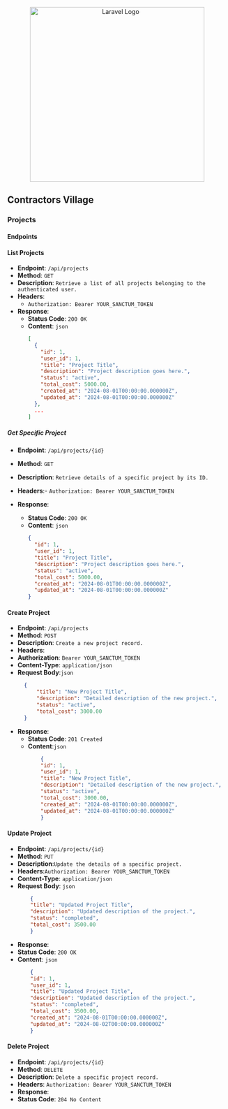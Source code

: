 <p align="center"><a href="https://laravel.com" target="_blank"><img src="https://raw.githubusercontent.com/laravel/art/master/logo-lockup/5%20SVG/2%20CMYK/1%20Full%20Color/laravel-logolockup-cmyk-red.svg" width="400" alt="Laravel Logo"></a></p>



## Contractors Village


### Projects
#### Endpoints

#### List Projects
- **Endpoint**: `/api/projects`
- **Method**: `GET`
- **Description**: `Retrieve a list of all projects belonging to the authenticated user.`
- **Headers**:
  - `Authorization: Bearer YOUR_SANCTUM_TOKEN`
- **Response**:
  - **Status Code**: `200 OK`
  - **Content**: `json`
    ```json
    [
      {
        "id": 1,
        "user_id": 1,
        "title": "Project Title",
        "description": "Project description goes here.",
        "status": "active",
        "total_cost": 5000.00,
        "created_at": "2024-08-01T00:00:00.000000Z",
        "updated_at": "2024-08-01T00:00:00.000000Z"
      },
      ...
    ]
    ```

##### Get Specific Project
- **Endpoint**: `/api/projects/{id}`
- **Method**: `GET`
- **Description**: `Retrieve details of a specific project by its ID.`
- **Headers**:- `Authorization: Bearer YOUR_SANCTUM_TOKEN`

- **Response**:
  - **Status Code**: `200 OK`
  - **Content**: `json`
    ```json
    {
      "id": 1,
      "user_id": 1,
      "title": "Project Title",
      "description": "Project description goes here.",
      "status": "active",
      "total_cost": 5000.00,
      "created_at": "2024-08-01T00:00:00.000000Z",
      "updated_at": "2024-08-01T00:00:00.000000Z"
    }
    ```

#### Create Project
- **Endpoint**: `/api/projects`
- **Method**: `POST`
- **Description**: `Create a new project record.`
- **Headers**:
- **Authorization**: `Bearer YOUR_SANCTUM_TOKEN`
- **Content-Type**: `application/json`
- **Request Body**:`json`
  ```json
    {
        "title": "New Project Title",
        "description": "Detailed description of the new project.",
        "status": "active",
        "total_cost": 3000.00
    }
    ```
- **Response**:
  - **Status Code**: `201 Created`
  - **Content**:`json`
    ```json 
        {
        "id": 1,
        "user_id": 1,
        "title": "New Project Title",
        "description": "Detailed description of the new project.",
        "status": "active",
        "total_cost": 3000.00,
        "created_at": "2024-08-01T00:00:00.000000Z",
        "updated_at": "2024-08-01T00:00:00.000000Z"
        }
    ```

#### Update Project
 - **Endpoint**: `/api/projects/{id}`
 - **Method**: `PUT`
 - **Description**:`Update the details of a specific project.`
 - **Headers**:`Authorization: Bearer YOUR_SANCTUM_TOKEN`
 - **Content-Type**: `application/json`
 - **Request Body**: `json`
    ```json 
        {
        "title": "Updated Project Title",
        "description": "Updated description of the project.",
        "status": "completed",
        "total_cost": 3500.00
        }
    ```
 - **Response**:
 - **Status Code**: `200 OK`
 - **Content**: `json`
    ```json 
        {
        "id": 1,
        "user_id": 1,
        "title": "Updated Project Title",
        "description": "Updated description of the project.",
        "status": "completed",
        "total_cost": 3500.00,
        "created_at": "2024-08-01T00:00:00.000000Z",
        "updated_at": "2024-08-02T00:00:00.000000Z"
        }
    ```
#### Delete Project
- **Endpoint**: `/api/projects/{id}`
- **Method**: `DELETE`
- **Description**: `Delete a specific project record.`
- **Headers**: `Authorization: Bearer YOUR_SANCTUM_TOKEN`
- **Response**:
- **Status Code**: `204 No Content`